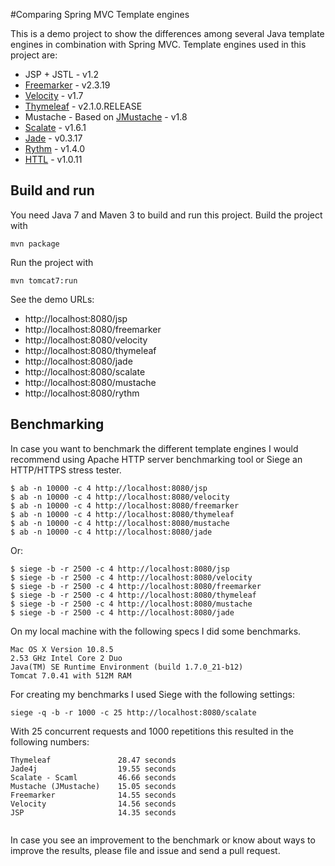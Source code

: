 #Comparing Spring MVC Template engines

This is a demo project to show the differences among several Java template engines in combination with Spring MVC. Template engines used in this project are:

* JSP + JSTL - v1.2
* [Freemarker](http://www.freemarker.org) - v2.3.19
* [Velocity](http://velocity.apache.org) - v1.7
* [Thymeleaf](http://www.thymeleaf.org/) - v2.1.0.RELEASE
* Mustache - Based on [JMustache](https://github.com/samskivert/jmustache) - v1.8
* [Scalate](http://scalate.fusesource.org)  - v1.6.1
* [Jade](https://github.com/neuland/jade4j) - v0.3.17
* [Rythm](http://rythmengine.org/) - v1.4.0
* [HTTL](http://httl.github.io/en/) - v1.0.11


## Build and run
You need Java 7 and Maven 3 to build and run this project.
Build the project with
    
    mvn package

Run the project with

    mvn tomcat7:run

See the demo URLs:

  - http://localhost:8080/jsp
  - http://localhost:8080/freemarker
  - http://localhost:8080/velocity
  - http://localhost:8080/thymeleaf
  - http://localhost:8080/jade
  - http://localhost:8080/scalate
  - http://localhost:8080/mustache
  - http://localhost:8080/rythm
  
## Benchmarking

In case you want to benchmark the different template engines I would recommend using Apache HTTP server benchmarking tool or Siege an HTTP/HTTPS stress tester.

    $ ab -n 10000 -c 4 http://localhost:8080/jsp
    $ ab -n 10000 -c 4 http://localhost:8080/velocity
    $ ab -n 10000 -c 4 http://localhost:8080/freemarker
    $ ab -n 10000 -c 4 http://localhost:8080/thymeleaf
    $ ab -n 10000 -c 4 http://localhost:8080/mustache
    $ ab -n 10000 -c 4 http://localhost:8080/jade

Or:

    $ siege -b -r 2500 -c 4 http://localhost:8080/jsp
    $ siege -b -r 2500 -c 4 http://localhost:8080/velocity
    $ siege -b -r 2500 -c 4 http://localhost:8080/freemarker
    $ siege -b -r 2500 -c 4 http://localhost:8080/thymeleaf
    $ siege -b -r 2500 -c 4 http://localhost:8080/mustache
    $ siege -b -r 2500 -c 4 http://localhost:8080/jade

On my local machine with the following specs I did some benchmarks.

```
Mac OS X Version 10.8.5
2.53 GHz Intel Core 2 Duo
Java(TM) SE Runtime Environment (build 1.7.0_21-b12)
Tomcat 7.0.41 with 512M RAM
```

For creating my benchmarks I used Siege with the following settings:

```
siege -q -b -r 1000 -c 25 http://localhost:8080/scalate
```

With 25 concurrent requests and 1000 repetitions this resulted in the following numbers:

```
Thymeleaf				28.47 seconds
Jade4j					19.55 seconds
Scalate - Scaml			46.66 seconds
Mustache (JMustache)	15.05 seconds
Freemarker				14.55 seconds
Velocity				14.56 seconds
JSP						14.35 seconds
						
```

In case you see an improvement to the benchmark or know about ways to improve the results, please file and issue and send a pull request.
